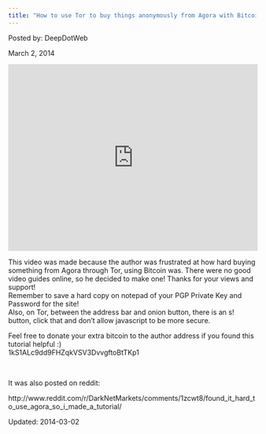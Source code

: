 ```yaml
---
title: "How to use Tor to buy things anonymously from Agora with Bitcoin!"
---
```


Posted by: DeepDotWeb

<span>March 2, 2014</span>


<iframe width="507" height="380" src="http://www.youtube.com/embed/GrL81kK8ehY?feature=oembed" frameborder="0" allowfullscreen></iframe> 


<p>This video was made because the author was frustrated at how hard buying something from Agora through Tor, using Bitcoin was. There were no good video guides online, so he decided to make one! Thanks for your views and support!<br/>
    Remember to save a hard copy on notepad of your PGP Private Key and Password for the site!<br/>
    Also, on Tor, between the address bar and onion button, there is an s! button, click that and don&#8217;t allow javascript to be more secure.</p>
<p>Feel free to donate your extra bitcoin to the author address if you found this tutorial helpful :)<br/>
    1kS1ALc9dd9FHZqkVSV3DvvgftoBtTKp1</p>
<p>&nbsp;</p>
<p>It was also posted on reddit:</p>
<p>http://www.reddit.com/r/DarkNetMarkets/comments/1zcwt8/found_it_hard_to_use_agora_so_i_made_a_tutorial/</p>
</div>

Updated: 2014-03-02
    
